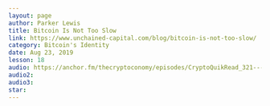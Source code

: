 ```yaml
---
layout: page
author: Parker Lewis
title: Bitcoin Is Not Too Slow
link: https://www.unchained-capital.com/blog/bitcoin-is-not-too-slow/
category: Bitcoin's Identity
date: Aug 23, 2019
lesson: 18
audio: https://anchor.fm/thecryptoconomy/episodes/CryptoQuikRead_321---Bitcoin-is-Not-Too-Slow-Parker-Lewis-e93sbj/a-a12atfo
audio2: 
audio3: 
star: 
---
```

